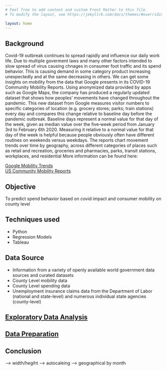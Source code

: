 ```yaml
---
# Feel free to add content and custom Front Matter to this file.
# To modify the layout, see https://jekyllrb.com/docs/themes/#overriding-theme-defaults

layout: home
---
```


## **Background**
Covid-19 outbreak continues to spread rapidly and influence our daily work life. 
Due to multiple goverment laws and many other factors intended to slow spread of virus causing chnages in consumer foot traffic and its spend behavior.
This is causing demand in some category product increasing unexpectedly and at the same decreasing in others. 
We can get some insights on mobility from the data that Google presents in its COVID-19 Community Mobility Reports. 
Using anonymized data provided by apps such as Google Maps, the company has produced a regularly updated dataset that shows how peoples’ movements have changed throughout the pandemic.
This new dataset from Google measures visitor numbers to specific categories of location (e.g. grocery stores; parks; train stations) every day and compares this change relative to baseline day before the pandemic outbreak. 
Baseline days represent a normal value for that day of the week, given as median value over the five‑week period from January 3rd to February 6th 2020.
Measuring it relative to a normal value for that day of the week is helpful because people obviously often have different routines on weekends versus weekdays.
The reports chart movement trends over time by geography, across different categories of places such as retail and recreation, groceries and pharmacies, parks, transit stations, workplaces, and residential
More information can be found here:  

[Google Mobility Trends](https://ourworldindata.org/covid-mobility-trends)  
[US Community Mobility Reports](https://www.gstatic.com/covid19/mobility/2020-07-21_US_Mobility_Report_en.pdf)

## **Objective**
To predict spend behavior based on covid impact and consumer mobility on county level

## **Techniques used**
- Python
- Regression Models
- Tableau

## **Data Source**
- Information from a variety of openly available world government data sources and curated datasets
- County Level mobility data
- County Level spending data
- Unemployment insurance claims data from the Department of Labor (national and state-level) and numerous individual state agencies (county-level)
	
<h2><b><div class="trigger"><a class="page-link" href="/us-mobility-covid/eda/">Exploratory Data Analysis</a></div></b></h2>

<h2><b><div class="trigger"><a class="page-link" href="/us-mobility-covid/data_prep/">Data Preparation</a></div></b></h2>

## **Conclusion**

--> width/hegiht
--> autocaleing
--> geographical by month

